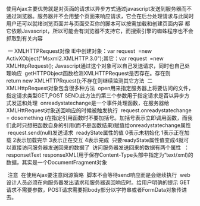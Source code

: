 使用Ajax主要优势就是对页面的请求以异步方式通过javascript发送到服务器而不通过浏览器。服务器并不会用整个页面来响应请求，它会在后台处理请求与此同时用户还可以就绪浏览页面并与页面交互你的脚本可以按需加载和创建页面内容
都它依赖Javascript，所以可能会有浏览器不支持它，而搜索引擎的蜘蛛程序也不会抓取到有关内容

  一
  XMLHTTPRequest对像
  IE中创建对象：var request  =new ActivXObject("Msxml2.XMLHTTP.3.0");其它：var request  =new XMLHttpRequest();
  Javascript通过这个对象可以自己发送请求，同时也自己处理响应
  getHTTPObject函数检测XMLHTTPRequest是否存在。存在则return new XMLHTTPRquest();不存在则继续监测其它方法
  二
  XMLHttpRequest对象包含很多种方法
  open用来指定服务器上将要访问的文件，指定请求类型GET,POST SEND.此方法的第三个参数用于指定请求是否以异步方式发送和处理
  onreadystatechange是一个事件处理函数，在服务器给XMLHttRequest对象送回响应的时候被触发执行
  request.onreadystatechange = dosomething (在指定引用函数时不要加括号。加括号表示立即调用函数，而我们此时只想把函数自身的引用(而不是函数结果)赋值给onreadystatechange属性
  request.send(null)发送请求
  readyState属性的值
  0表示未初始化
  1表示正在加载
  2表示加载完毕
  3表示正在交互
  4表示完成
  只要readyState属性值变成4就可以直接访问服务器发送回来的数据了
  访问服务器发送回来的数据有两个属性
  ：responsetText responseXML(用于保存Content-Type头部中指定为“text/xml)的数据，其实是一个DocumentFragment对象
  
  
  注意
  在使用Ajax要注意同源策略
 脚本不会等待send响应而是会继续执行
 web设计人员必须在向服务器发出请求和服务器返回响应时。给用户明确的提示
GET请求不需要参数，POST请求需要把body部分以字符串或者FormData对象传进去。
                                                                                     
